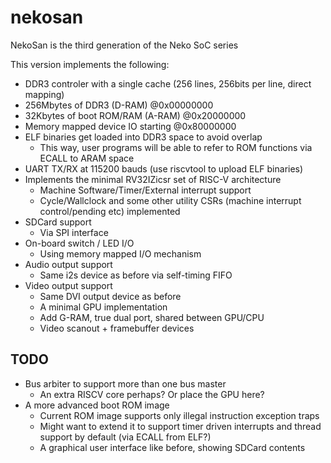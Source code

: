 # nekosan

NekoSan is the third generation of the Neko SoC series

This version implements the following:
- DDR3 controler with a single cache (256 lines, 256bits per line, direct mapping)
- 256Mbytes of DDR3 (D-RAM) @0x00000000
- 32Kbytes of boot ROM/RAM (A-RAM) @0x20000000
- Memory mapped device IO starting @0x80000000
- ELF binaries get loaded into DDR3 space to avoid overlap
  - This way, user programs will be able to refer to ROM functions via ECALL to ARAM space
- UART TX/RX at 115200 bauds (use riscvtool to upload ELF binaries)
- Implements the minimal RV32IZicsr set of RISC-V architecture
  - Machine Software/Timer/External interrupt support
  - Cycle/Wallclock and some other utility CSRs (machine interrupt control/pending etc) implemented
- SDCard support
  - Via SPI interface
- On-board switch / LED I/O
  - Using memory mapped I/O mechanism
- Audio output support
  - Same i2s device as before via self-timing FIFO
- Video output support
  - Same DVI output device as before
  - A minimal GPU implementation
  - Add G-RAM, true dual port, shared between GPU/CPU
  - Video scanout + framebuffer devices

## TODO
- Bus arbiter to support more than one bus master
  - An extra RISCV core perhaps? Or place the GPU here?
- A more advanced boot ROM image
  - Current ROM image supports only illegal instruction exception traps
  - Might want to extend it to support timer driven interrupts and thread support by default (via ECALL from ELF?)
  - A graphical user interface like before, showing SDCard contents
